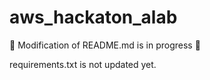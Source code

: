 # aws_hackaton_alab


:wrench: Modification of README.md is in progress :wrench:  

requirements.txt is not updated yet.  